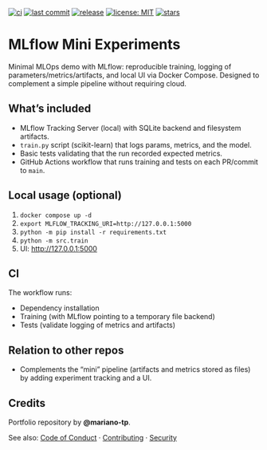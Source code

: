 [![ci](https://img.shields.io/github/actions/workflow/status/mariano-tp/mlflow-mini-experiments/ci.yml?branch=main&label=tests&style=flat-square)](https://github.com/mariano-tp/mlflow-mini-experiments/actions/workflows/ci.yml)
[![last commit](https://img.shields.io/github/last-commit/mariano-tp/mlflow-mini-experiments?style=flat-square)](https://github.com/mariano-tp/mlflow-mini-experiments/commits/main)
[![release](https://img.shields.io/github/v/release/mariano-tp/mlflow-mini-experiments?display_name=tag&style=flat-square)](https://github.com/mariano-tp/mlflow-mini-experiments/releases)
[![license: MIT](https://img.shields.io/badge/license-MIT-green?style=flat-square)](./LICENSE)
[![stars](https://img.shields.io/github/stars/mariano-tp/mlflow-mini-experiments?style=flat-square)](https://github.com/mariano-tp/mlflow-mini-experiments/stargazers)


# MLflow Mini Experiments

Minimal MLOps demo with MLflow: reproducible training, logging of parameters/metrics/artifacts, and local UI via Docker Compose. Designed to complement a simple pipeline without requiring cloud.

## What’s included
- MLflow Tracking Server (local) with SQLite backend and filesystem artifacts.
- `train.py` script (scikit-learn) that logs params, metrics, and the model.
- Basic tests validating that the run recorded expected metrics.
- GitHub Actions workflow that runs training and tests on each PR/commit to `main`.

## Local usage (optional)
1) `docker compose up -d`
2) `export MLFLOW_TRACKING_URI=http://127.0.0.1:5000`
3) `python -m pip install -r requirements.txt`
4) `python -m src.train`
5) UI: http://127.0.0.1:5000

## CI
The workflow runs:
- Dependency installation
- Training (with MLflow pointing to a temporary file backend)
- Tests (validate logging of metrics and artifacts)

## Relation to other repos
- Complements the “mini” pipeline (artifacts and metrics stored as files) by adding experiment tracking and a UI.

## Credits

Portfolio repository by **@mariano-tp**.

See also: [Code of Conduct](./CODE_OF_CONDUCT.md) · [Contributing](./CONTRIBUTING.md) · [Security](./SECURITY.md)
